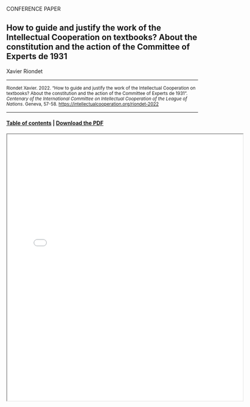 CONFERENCE PAPER

## How to guide and justify the work of the Intellectual Cooperation on textbooks? About the constitution and the action of the Committee of Experts de 1931

Xavier Riondet

<hr>

<small>Riondet Xavier. 2022. “How to guide and justify the work of the Intellectual Cooperation on textbooks? About the constitution and the action of the Committee of Experts de 1931”. _Centenary of the International Committee on Intellectual Cooperation of the League of Nations_. Geneva, 57-58. https://intellectualcooperation.org/riondet-2022</small>

<hr>

#### [Table of contents](/book-of-abstracts-2022) |  [Download the PDF](/files/riondet-2022.pdf) 

<iframe src="files/riondet-2022.pdf" width="620px" height="700px">

  
  
